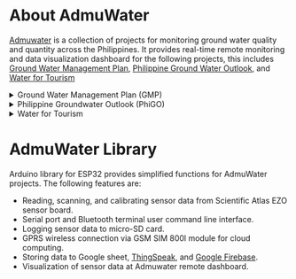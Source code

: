 # About AdmuWater
[Admuwater](https://admuwater.com/) is a collection of projects for monitoring ground water quality and quantity across the Philippines. It provides real-time remote monitoring and data visualization dashboard for the following projects, this includes [Ground Water Management Plan](https://admuwater.com/gmp), [Philippine Ground Water Outlook](https://admuwater.com/phigo), and [Water for Tourism](https://admuwater.com/wft)

<details>
<summary>Ground Water Management Plan (GMP)</summary>
The GMP project is funded by National Water Resources Board (NWRB) and DOST- Philippine Council for Industry, Energy, and Emerging Technology Research and Development (PCIEERD). This project is spearheaded by Ateneo de Manila University (ADMU), Departments of Environmental Science (ES) and Electronics, Computer, and Communications Engineering (ECCE) in collaboration with NWRB, DOST-PCIEERD, DOST-PAGASA and Ateneo de Zamboanga University (ADZU). Real time monitoring of water level and quality thru installation of telemetry sensors shall be done in various areas in Zamboanga, Iloilo, Cagayan de Oro, Metro Manila and its surrounding areas. This project is headed by Maria Aileen Leah G. Guzman, Ph.D, Assistant Professor from the Department of Environmental Science.
</details>

<details>
<summary>Philippine Groundwater Outlook (PhiGO)</summary>
The PhiGO is a three-year collaborative project led by Andrew Barkwith, Ph.D. from the British Geological Survey (BGS) and Ma. Aileen Leah G. Guzman, Ph.D. from the Ateneo de Manila University (AdMU). This project is funded by the PH-UK Newton Agham Joint S&T Cooperation Program on Understanding the Impacts of Hydrometeorological Hazards in the Philippines

This project is funded by the Natural Environment Research Council (NERC) for its British constituents and by the Department of Science and Technology-Philippine Council for Industry, Energy, and Emerging Technology Research and Development (DOST-PCIEERD) for its Philippine constituents.
</details>

<details>
<summary>Water for Tourism</summary>
The Water for Tourism is headed by Maria AIleen Leah G. Guzman, PhD, Associate Professor and Department Chairperson of Environmental Science, Ateneo de Manila University. The proposed program aims to create a comprehensive water resource assessment and management plan for the Nabaoy River Watershed and Boracay Island through two projects. The project also targets UN SDG 6 which aims to ensure availability and sustainable management of water and sanitation for all.

This program is in response to Executive Order No. 56 (2018). It will be undertaken with member agencies (NWRB, DOST-PCIEERD, DOST-PNRI, DOST-PAGASA) of the Boracay Inter-Agency Task Force (tasked to reverse the degradation of Boracay Island) in collaboration with both local (Ateneo de Manila University and Aklan State University) and international academic institutions (British Geological Survey and Imperial College London).
</details>

# AdmuWater Library
Arduino library for ESP32 provides simplified functions for AdmuWater projects. The following features are:
* Reading, scanning, and calibrating sensor data from Scientific Atlas EZO sensor board.
* Serial port and Bluetooth terminal user command line interface.
* Logging sensor data to micro-SD card.
* GPRS wireless connection via GSM SIM 800l module for cloud computing.
* Storing data to Google sheet, [ThingSpeak](https://thingspeak.com/), and [Google Firebase](https://firebase.google.com/).
* Visualization of sensor data at Admuwater remote dashboard.
